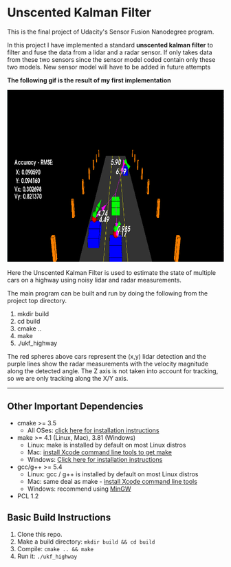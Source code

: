 # Unscented Kalman Filter

This is the final project of Udacity's Sensor Fusion Nanodegree program.

In this project I have implemented a standard **unscented kalman filter** to filter and fuse the data from a lidar and a radar sensor. If only takes data from these two sensors since the sensor model coded contain only these two models. New sensor model will have to be added in future attempts

**The following gif is the result of my first implementation**

<img src="media/ukf_impelemtation_result.gif" width="700" height="400" />

Here the Unscented Kalman Filter is used to estimate the state of multiple cars on a highway using noisy lidar and radar measurements. 

The main program can be built and run by doing the following from the project top directory.

1. mkdir build
2. cd build
3. cmake ..
4. make
5. ./ukf_highway

The red spheres above cars represent the (x,y) lidar detection and the purple lines show the radar measurements with the velocity magnitude along the detected angle. The Z axis is not taken into account for tracking, so we are only tracking along the X/Y axis.

---

## Other Important Dependencies
* cmake >= 3.5
  * All OSes: [click here for installation instructions](https://cmake.org/install/)
* make >= 4.1 (Linux, Mac), 3.81 (Windows)
  * Linux: make is installed by default on most Linux distros
  * Mac: [install Xcode command line tools to get make](https://developer.apple.com/xcode/features/)
  * Windows: [Click here for installation instructions](http://gnuwin32.sourceforge.net/packages/make.htm)
* gcc/g++ >= 5.4
  * Linux: gcc / g++ is installed by default on most Linux distros
  * Mac: same deal as make - [install Xcode command line tools](https://developer.apple.com/xcode/features/)
  * Windows: recommend using [MinGW](http://www.mingw.org/)
 * PCL 1.2

## Basic Build Instructions

1. Clone this repo.
2. Make a build directory: `mkdir build && cd build`
3. Compile: `cmake .. && make`
4. Run it: `./ukf_highway`